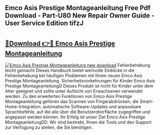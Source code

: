 ## Emco Asis Prestige Montageanleitung Free Pdf Download - Part-U80 New Repair Owner Guide - User Service Edition tifzJ

# <h2><a href="http://df74ke.blite.top/?on=Emco+Asis+Prestige+Montageanleitung">🔗Download 👉🔴 Emco Asis Prestige Montageanleitung</a></h2>

[![Emco Asis Prestige Montageanleitung new download](https://i.imgur.com/lujVjoI.png)](http://df74ke.blite.top/?on=Emco+Asis+Prestige+Montageanleitung)
Fehlerbehebung leicht gemacht Dieses Handbuch bietet wertvolle Einblicke in die Fehlerbehebung bei häufigen Problemen mit Ihrem neuen Emco Asis Prestige Montageanleitung. Sicherheitsvorkehrungen für Kinder Emco Asis Prestige MontageanleitungD Dieses Produkt ist nicht für Kinder unter dem Alter geeignet und sollte unter Aufsicht von Erwachsenen verwendet werden. Zu den erweiterten Funktionen von Emco Asis Prestige Montageanleitung gehören das Scannen von Fingerabdrücken, die Smart-Home-Integration, automatische Software-Updates und anpassbare Sprachbefehle, auf die alle über die Benutzeroberfläche zugegriffen und angepasst werden können. Ihr Erfolg ist unser Ziel Emco Asis Prestige MontageanleitungDD. Wir sind bestrebt, Ihnen die Tools und den Support zur Verfügung zu stellen, die Sie benötigen.
